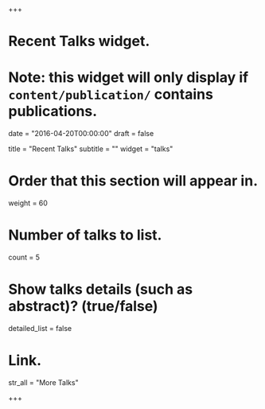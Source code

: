 +++
# Recent Talks widget.
# Note: this widget will only display if `content/publication/` contains publications.

date = "2016-04-20T00:00:00"
draft = false

title = "Recent Talks"
subtitle = ""
widget = "talks"

# Order that this section will appear in.
weight = 60

# Number of talks to list.
count = 5

# Show talks details (such as abstract)? (true/false)
detailed_list = false

# Link.
str_all = "More Talks"

+++

